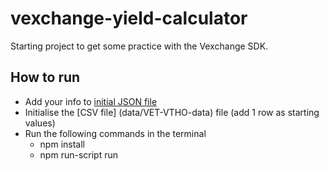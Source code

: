 # vexchange-yield-calculator

Starting project to get some practice with the Vexchange SDK.

## How to run
- Add your info to [initial JSON file](info.json)
- Initialise the [CSV file] (data/VET-VTHO-data) file (add 1 row as starting values)
- Run the following commands in the terminal
  - npm install
  - npm run-script run

